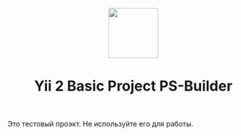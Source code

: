 <p align="center">
    <a href="https://github.com/yiisoft" target="_blank">
        <img src="https://avatars0.githubusercontent.com/u/993323" height="100px">
    </a>
    <h1 align="center">Yii 2 Basic Project PS-Builder</h1>
    <br>
</p>

Это тестовый проэкт. Не используйте его для работы.